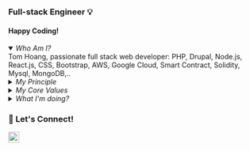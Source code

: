 ### Full-stack Engineer 💡


#### Happy Coding!

<details open><summary><em>Who Am I?</em></summary>
 Tom Hoang, passionate full stack web developer: PHP, Drupal, Node.js, React.js, CSS, Bootstrap, AWS, Google Cloud, Smart Contract, Solidity, Mysql, MongoDB,..
</details>


<details><summary><em>My Principle</em></summary>
  <em> Never Stop Learning!</em>
</details>

<details><summary><em>My Core Values</em></summary>

  ✅ Enthusiastic and highly passionate full-stack developer.

  ✅ Experience building complex and scalable PHP,JS applications.

  ✅ Clean Code and SOLID principles

  ✅ Passion for writing secure, testable and scalable applications, following the best coding practices.

  ✅ Love sharing knowledge ➕ helping others.

  ✅ Comfortable working with Agile methodologies such as Scrum.

</details>

<details><summary><em>What I'm doing?</em></summary>

  
  ✔️ Coding exciting Blockchain project (Smart contract, Solidity) and Nodejs Microservice 

  ✔️ Keeping myself up-to-date with the latest programming methodologies and concepts.

</details>


 ### 🚀 Let's Connect!

[<img align="left" alt="Connect on LinkedIn" width="22px" src="https://cdn.jsdelivr.net/npm/simple-icons@v3/icons/linkedin.svg" />][linkedin-url]
 
 <!-- GitHub's Markdown reference links -->
[linkedin-url]:https://www.linkedin.com/in/hoangminhdungvn/
